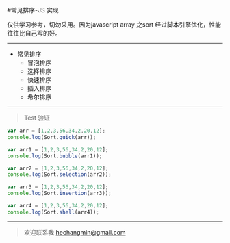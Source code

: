 #常见排序-JS 实现

仅供学习参考，切勿采用。因为javascript array 之sort 经过脚本引擎优化，性能往往比自己写的好。

--------------------------------

* 常见排序
   * 冒泡排序
   * 选择排序
   * 快速排序
   * 插入排序
   * 希尔排序

--------------------------------

>Test 验证

```js
var arr = [1,2,3,56,34,2,20,12];
console.log(Sort.quick(arr));

var arr1 = [1,2,3,56,34,2,20,12];
console.log(Sort.bubble(arr1));

var arr2 = [1,2,3,56,34,2,20,12];
console.log(Sort.selection(arr2));

var arr3 = [1,2,3,56,34,2,20,12];
console.log(Sort.insertion(arr3));

var arr4 = [1,2,3,56,34,2,20,12];
console.log(Sort.shell(arr4));
````

--------------------------------
> 欢迎联系我 [hechangmin@gmail.com](mailto://hechangmin@gmail.com)
